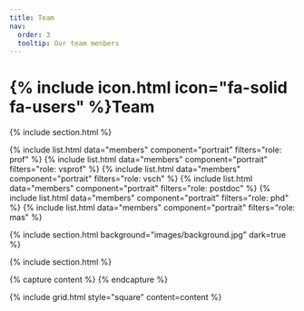 ```yaml
---
title: Team
nav:
  order: 3
  tooltip: Our team menbers
---
```


# {% include icon.html icon="fa-solid fa-users" %}Team



{% include section.html %}

{% include list.html data="members" component="portrait" filters="role: prof" %}
{% include list.html data="members" component="portrait" filters="role: vsprof" %}
{% include list.html data="members" component="portrait" filters="role: vsch" %}
{% include list.html data="members" component="portrait" filters="role: postdoc" %}
{% include list.html data="members" component="portrait" filters="role: phd" %}
{% include list.html data="members" component="portrait" filters="role: mas" %}

{% include section.html background="images/background.jpg" dark=true %}



{% include section.html %}

{% capture content %}
{% endcapture %}

{% include grid.html style="square" content=content %}
